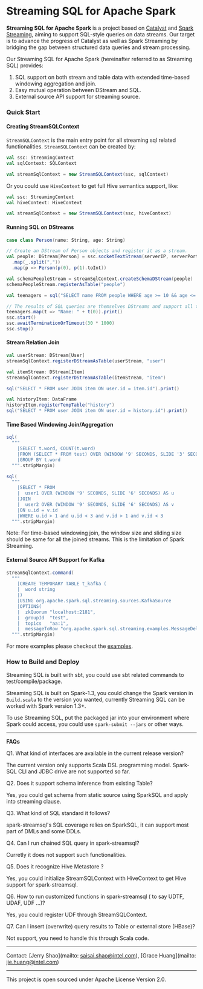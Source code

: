 Streaming SQL for Apache Spark
===

**Streaming SQL for Apache Spark** is a project based on [Catalyst](https://github.com/apache/spark/tree/master/sql)
and [Spark Streaming](https://github.com/apache/spark/tree/master/streaming), aiming to support
SQL-style queries on data streams. Our target is to advance the progress of Catalyst as well as
Spark Streaming by bridging the gap between structured data queries and stream processing.

Our Streaming SQL for Apache Spark (hereinafter referred to as Streaming SQL) provides:

1. SQL support on both stream and table data with extended time-based windowing aggregation and join.
2. Easy mutual operation between DStream and SQL.
3. External source API support for streaming source.

### Quick Start ###

#### Creating StreamSQLContext ####

`StreamSQLContext` is the main entry point for all streaming sql related functionalities. `StreamSQLContext` can be created by:

```scala
val ssc: StreamingContext
val sqlContext: SQLContext

val streamSqlContext = new StreamSQLContext(ssc, sqlContext)
```

Or you could use `HiveContext` to get full Hive semantics support, like:

```scala
val ssc: StreamingContext
val hiveContext: HiveContext

val streamSqlContext = new StreamSQLContext(ssc, hiveContext)
```

#### Running SQL on DStreams ####

```scala
case class Person(name: String, age: String)

// Create an DStream of Person objects and register it as a stream.
val people: DStream[Person] = ssc.socketTextStream(serverIP, serverPort)
  .map(_.split(","))
  .map(p => Person(p(0), p(1).toInt))

val schemaPeopleStream = streamSqlContext.createSchemaDStream(people)
schemaPeopleStream.registerAsTable("people")

val teenagers = sql("SELECT name FROM people WHERE age >= 10 && age <= 19")

// The results of SQL queries are themselves DStreams and support all the normal operations
teenagers.map(t => "Name: " + t(0)).print()
ssc.start()
ssc.awaitTerminationOrTimeout(30 * 1000)
ssc.stop()
```

#### Stream Relation Join ####

```scala
val userStream: DStream[User]
streamSqlContext.registerDStreamAsTable(userStream, "user")

val itemStream: DStream[Item]
streamSqlContext.registerDStreamAsTable(itemStream, "item")

sql("SELECT * FROM user JOIN item ON user.id = item.id").print()

val historyItem: DataFrame
historyItem.registerTempTable("history")
sql("SELECT * FROM user JOIN item ON user.id = history.id").print()

```

#### Time Based Windowing Join/Aggregation ####

```scala
sql(
  """
    |SELECT t.word, COUNT(t.word)
    |FROM (SELECT * FROM test) OVER (WINDOW '9' SECONDS, SLIDE '3' SECONDS) AS t
    |GROUP BY t.word
  """.stripMargin)

sql(
  """
    |SELECT * FROM
    |  user1 OVER (WINDOW '9' SECONDS, SLIDE '6' SECONDS) AS u
    |JOIN
    |  user2 OVER (WINDOW '9' SECONDS, SLIDE '6' SECONDS) AS v
    |ON u.id = v.id
    |WHERE u.id > 1 and u.id < 3 and v.id > 1 and v.id < 3
  """.stripMargin)
```

Note: For time-based windowing join, the window size and sliding size should be same for all the
joined streams. This is the limitation of Spark Streaming.

#### External Source API Support for Kafka ####

```scala
streamSqlContext.command(
  """
    |CREATE TEMPORARY TABLE t_kafka (
    |  word string
    |)
    |USING org.apache.spark.sql.streaming.sources.KafkaSource
    |OPTIONS(
    |  zkQuorum "localhost:2181",
    |  groupId  "test",
    |  topics   "aa:1",
    |  messageToRow "org.apache.spark.sql.streaming.examples.MessageDelimiter")
  """.stripMargin)
```

For more examples please checkout the [examples](https://github.com/Intel-bigdata/spark-streamsql/tree/master/src/main/scala/org/apache/spark/sql/streaming/examples).

### How to Build and Deploy ###

Streaming SQL is built with sbt, you could use sbt related commands to test/compile/package.

Streaming SQL is built on Spark-1.3, you could change the Spark version in `Build.scala`
to the version you wanted, currently Streaming SQL can be worked with Spark version 1.3+.

To use Streaming SQL, put the packaged jar into your environment where Spark could access,
you could use `spark-submit --jars` or other ways.

---

**FAQs**

Q1. What kind of interfaces are available in the current release version?

The current version only supports Scala DSL programming model. Spark-SQL CLI and JDBC drive are not
supported so far.

Q2. Does it support schema inference from existing Table?

Yes, you could get schema from static source using SparkSQL and apply into streaming clause.

Q3. What kind of SQL standard it follows?

spark-streamsql's SQL coverage relies on SparkSQL, it can support most part of DMLs and some DDLs.

Q4. Can I run chained SQL query in spark-streamsql?

Curretly it does not support such functionalities.

Q5. Does it recognize Hive Metastore ?

Yes, you could initialize StreamSQLContext with HiveContext to get Hive support for spark-streamsql.

Q6. How to run customized functions in spark-streamsql ( to say UDTF, UDAF, UDF ...)?

Yes, you could register UDF through StreamSQLContext.

Q7. Can I insert (overwrite) query results to Table or external store (HBase)?

Not support, you need to handle this through Scala code.

---

Contact: [Jerry Shao](mailto: saisai.shao@intel.com), [Grace Huang](mailto: jie.huang@intel.com)

---

This project is open sourced under Apache License Version 2.0.
